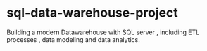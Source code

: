 # sql-data-warehouse-project
Building a modern Datawarehouse with SQL server , including ETL processes , data modeling and data analytics.
